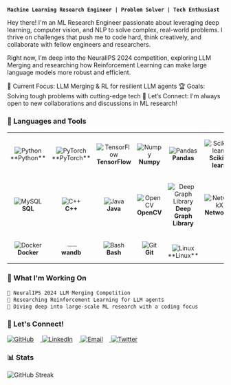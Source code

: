 **`Machine Learning Research Engineer | Problem Solver | Tech Enthusiast`**

Hey there! I'm an ML Research Engineer passionate about leveraging deep learning, computer vision, and NLP to solve complex, real-world problems. I thrive on challenges that push me to code hard, think creatively, and collaborate with fellow engineers and researchers.

Right now, I’m deep into the NeuralIPS 2024 competition, exploring LLM Merging and researching how Reinforcement Learning can make large language models more robust and efficient.

🧠 Current Focus: LLM Merging & RL for resilient LLM agents
🏆 Goals: Solving tough problems with cutting-edge tech
💬 Let’s Connect: I'm always open to new collaborations and discussions in ML research!

### 🧰 Languages and Tools

<table> <tr> <td align="center" width="150px">
<img alt="Python" width="30px" src="https://cdn.jsdelivr.net/gh/devicons/devicon/icons/python/python-plain.svg" />
<br /> **Python** </td> <td align="center" width="150px">

<img alt="PyTorch" width="30px" src="https://cdn.jsdelivr.net/gh/devicons/devicon/icons/pytorch/pytorch-original.svg" />
<br /> **PyTorch** </td> <td align="center" width="150px">

<img alt="TensorFlow" width="30px" src="https://cdn.jsdelivr.net/gh/devicons/devicon/icons/tensorflow/tensorflow-original.svg" /><br /> **TensorFlow** </td> <td align="center" width="150px">

<img alt="Numpy" width="30px" src="https://cdn.jsdelivr.net/gh/devicons/devicon/icons/numpy/numpy-original.svg" /><br /> **Numpy** </td> <td align="center" width="150px">
<img alt="Pandas" width="30px" src="https://cdn.jsdelivr.net/gh/devicons/devicon/icons/pandas/pandas-original.svg" /><br /> **Pandas** </td> <td align="center" width="150px">

<img alt="Scikit-learn" width="30px" src="https://raw.githubusercontent.com/valohai/ml-logos/d8dfb916e50a93a41f3b1ed2ca7bd3dbc77030a2/scikit-learn.svg" /><br /> **Scikit-learn** </td> </tr> <tr> <td align="center" width="150px">

<img alt="MySQL" width="30px" src="https://cdn.jsdelivr.net/gh/devicons/devicon/icons/mysql/mysql-plain-wordmark.svg" /><br /> **SQL** </td> <td align="center" width="150px">

<img alt="C++" width="30px" src="https://cdn.jsdelivr.net/gh/devicons/devicon/icons/cplusplus/cplusplus-original.svg" /><br /> **C++** </td> <td align="center" width="150px">

<img alt="Java" width="30px" src="https://cdn.jsdelivr.net/gh/devicons/devicon/icons/java/java-original-wordmark.svg" /><br /> **Java** </td> <td align="center" width="150px">


<img alt="OpenCV" width="30px" src="https://cdn.jsdelivr.net/gh/devicons/devicon/icons/opencv/opencv-original.svg" /><br /> **OpenCV** </td> <td align="center" width="150px">

<img alt="Deep Graph Library" width="30px" src="http://data.dgl.ai/asset/logo.jpg" /><br /> **Deep Graph Library** </td> <td align="center" width="150px">

<img alt="NetworkX" width="30px" src="https://cdn.jsdelivr.net/gh/devicons/devicon/icons/networkx/networkx-original-wordmark.svg" /><br /> **NetworkX** </td> </tr> <tr> <td align="center" width="150px">

<img alt="Docker" width="30px" src="https://cdn.jsdelivr.net/gh/devicons/devicon/icons/docker/docker-original.svg" /><br /> **Docker** </td> <td align="center" width="150px">

<img alt="WandB" width="30px" src="https://raw.githubusercontent.com/wandb/wandb/main/assets/logo-light.svg#gh-light-mode-only" /><br /> **wandb** </td> <td align="center" width="150px">

<img alt="Bash" width="30px" src="https://cdn.jsdelivr.net/gh/devicons/devicon/icons/bash/bash-original.svg" /><br /> **Bash** </td> <td align="center" width="150px">

<img alt="Git" width="30px" src="https://cdn.jsdelivr.net/gh/devicons/devicon/icons/git/git-original.svg" /><br /> **Git** </td> <td align="center" width="150px">


<img alt="Linux" width="30px" src="https://cdn.jsdelivr.net/gh/devicons/devicon/icons/linux/linux-original.svg" />
<br /> **Linux** </td> <td align="center" width="150px">


</tr> </table>

### 🚀 What I'm Working On
    🏅 NeuralIPS 2024 LLM Merging Competition
    🤖 Researching Reinforcement Learning for LLM agents
    🔬 Diving deep into large-scale ML research with a coding focus

### 🌟 Let's Connect!
<p align="left"> <a href="https://github.com/sushant-97" target="_blank"> <img alt="GitHub" width="40px" style="padding-right: 15px;" src="https://cdn.jsdelivr.net/gh/devicons/devicon/icons/github/github-original.svg" /> </a> <a href="https://www.linkedin.com/in/spargaonkar/" target="_blank"> <img alt="LinkedIn" width="40px" style="padding-right: 15px;" src="https://cdn.jsdelivr.net/gh/devicons/devicon/icons/linkedin/linkedin-original.svg" /> </a> <a href="mailto:sushant.pargaonkar97.com" target="_blank"> <img alt="Email" width="40px" style="padding-right: 15px;" src="https://cdn.jsdelivr.net/gh/devicons/devicon/icons/google/google-original.svg" /> </a> <a href="https://x.com/sushant_p18" target="_blank"> <img alt="Twitter" width="40px" style="padding-right: 15px;" src="https://cdn.jsdelivr.net/gh/devicons/devicon/icons/twitter/twitter-original.svg" /> </a> </p>


### 📊 Stats

<!-- ![Sushant's Open Source GitHub stats](https://github-readme-stats.vercel.app/api?username=sushant-97&show_icons=true&theme=gruvbox) -->

![GitHub Streak](https://streak-stats.demolab.com/?user=sushant-97&theme=gruvbox&border_radius=4.5)
